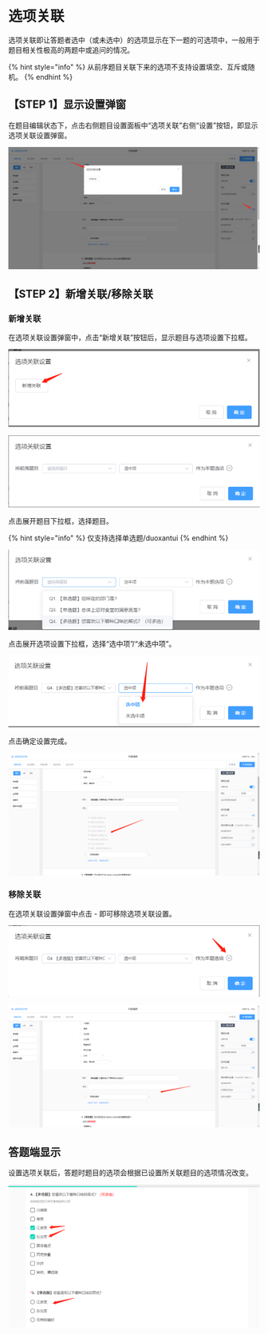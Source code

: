 # 选项关联

选项关联即让答题者选中（或未选中）的选项显示在下一题的可选项中，一般用于题目相关性极高的两题中或追问的情况。

{% hint style="info" %}
从前序题目关联下来的选项不支持设置填空、互斥或随机。
{% endhint %}

## 【STEP 1】显示设置弹窗

在题目编辑状态下，点击右侧题目设置面板中“选项关联”右侧“设置”按钮，即显示选项关联设置弹窗。

![选项设置关联弹窗](<../../../.gitbook/assets/image (445).png>)

## 【STEP 2】新增关联/移除关联

### 新增关联

在选项关联设置弹窗中，点击“新增关联”按钮后，显示题目与选项设置下拉框。

![新增关联](<../../../.gitbook/assets/image (85).png>)

![题目与选项设置下拉框](<../../../.gitbook/assets/image (344).png>)



点击展开题目下拉框，选择题目。

{% hint style="info" %}
仅支持选择单选题/duoxantui
{% endhint %}

![选择关联题目](<../../../.gitbook/assets/image (136).png>)



点击展开选项设置下拉框，选择“选中项”/“未选中项”。

![关联项设置](<../../../.gitbook/assets/image (475).png>)



点击确定设置完成。

![题目编辑状态下显示选项关联](<../../../.gitbook/assets/image (133).png>)

### 移除关联

在选项关联设置弹窗中点击 - 即可移除选项关联设置。

![移除选项关联](<../../../.gitbook/assets/image (388).png>)

![移除后题目编辑状态下的显示](<../../../.gitbook/assets/image (801).png>)

## 答题端显示

设置选项关联后，答题时题目的选项会根据已设置所关联题目的选项情况改变。

![答题端显示选项关联](<../../../.gitbook/assets/image (242).png>)
